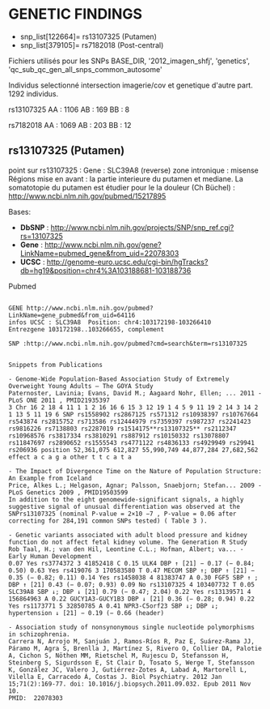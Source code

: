 GENETIC FINDINGS
================

- snp_list[122664]= rs13107325 (Putamen)
- snp_list[379105]= rs7182018 (Post-central)

Fichiers utilisés pour les SNPs
BASE_DIR,
    '2012_imagen_shfj',
    'genetics',
    'qc_sub_qc_gen_all_snps_common_autosome'

Individus selectionné intersection imagerie/cov et genetique d'autre part. 1292 individus.

rs13107325
AA :  1106 
AB : 169 
BB :  8 

rs7182018
AA : 1069 
AB : 203 
BB : 12 


rs13107325 (Putamen)
--------------------

point sur rs13107325 : Gene : SLC39A8 (reverse) zone intronique : misense
Régions mise en avant : la partie interieure du putamen et mediane. La somatotopie du putamen est étudier pour le la douleur (Ch Büchel) : http://www.ncbi.nlm.nih.gov/pubmed/15217895


Bases:

- **DbSNP** : http://www.ncbi.nlm.nih.gov/projects/SNP/snp_ref.cgi?rs=13107325
- **Gene** : http://www.ncbi.nlm.nih.gov/gene?LinkName=pubmed_gene&from_uid=22078303
- **UCSC** : http://genome-euro.ucsc.edu/cgi-bin/hgTracks?db=hg19&position=chr4%3A103188681-103188736


Pubmed
~~~~~~

GENE http://www.ncbi.nlm.nih.gov/pubmed?LinkName=gene_pubmed&from_uid=64116
infos UCSC : SLC39A8  Position: chr4:103172198-103266410
Entrezgene 103172198..103266655, complement

SNP :http://www.ncbi.nlm.nih.gov/pubmed?cmd=search&term=rs13107325


Snippets from Publications

- Genome-Wide Population-Based Association Study of Extremely Overweight Young Adults – The GOYA Study
Paternoster, Lavinia; Evans, David M.; Aagaard Nohr, Ellen; ... 2011 - PLoS ONE 2011 , PMID21935397 
3 Chr 16 2 18 4 11 1 1 2 16 16 6 15 3 12 19 1 4 5 9 11 19 2 14 3 14 2 1 13 5 11 19 6 SNP rs1558902 rs2867125 rs571312 rs10938397 rs10767664 rs543874 rs2815752 rs713586 rs12444979 rs7359397 rs987237 rs2241423 rs9816226 rs7138803 rs2287019 rs1514175**rs13107325** rs2112347 rs10968576 rs3817334 rs3810291 rs887912 rs10150332 rs13078807 rs11847697 rs2890652 rs1555543 rs4771122 rs4836133 rs4929949 rs29941 rs206936 position 52,361,075 612,827 55,990,749 44,877,284 27,682,562 effect a c a g a other t t c a t a  

- The Impact of Divergence Time on the Nature of Population Structure: An Example from Iceland
Price, Alkes L.; Helgason, Agnar; Palsson, Snaebjorn; Stefan... 2009 - PLoS Genetics 2009 , PMID19503599 
In addition to the eight genomewide-significant signals, a highly suggestive signal of unusual differentiation was observed at the SNPrs13107325 (nominal P-value = 2×10 −7 , P-value = 0.06 after correcting for 284,191 common SNPs tested) ( Table 3 ). 

- Genetic variants associated with adult blood pressure and kidney function do not affect fetal kidney volume. The Generation R Study
Rob Taal, H.; van den Hil, Leontine C.L.; Hofman, Albert; va... - Early Human Development 
0.07 Yes rs3774372 3 41852418 C 0.15 ULK4 DBP ↑ [21] − 0.17 (− 0.84; 0.50) 0.63 Yes rs419076 3 170583580 T 0.47 MECOM SBP ↑; DBP ↑ [21] − 0.35 (− 0.82; 0.11) 0.14 Yes rs1458038 4 81383747 A 0.30 FGF5 SBP ↑ ; DBP ↑ [21] 0.43 (− 0.07; 0.93) 0.09 No rs13107325 4 103407732 T 0.05 SLC39A8 SBP ↓; DBP ↓ [21] 0.79 (− 0.47; 2.04) 0.22 Yes rs13139571 4 156864963 A 0.22 GUCY1A3-GUCY1B3 DBP ↓ [21] 0.36 (− 0.28; 0.94) 0.22 Yes rs1173771 5 32850785 A 0.41 NPR3-C5orf23 SBP ↓; DBP ↓; hypertension ↓ [21] − 0.19 (− 0.66 (header)

- Association study of nonsynonymous single nucleotide polymorphisms in schizophrenia.
Carrera N, Arrojo M, Sanjuán J, Ramos-Ríos R, Paz E, Suárez-Rama JJ, Páramo M, Agra S, Brenlla J, Martínez S, Rivero O, Collier DA, Palotie A, Cichon S, Nöthen MM, Rietschel M, Rujescu D, Stefansson H, Steinberg S, Sigurdsson E, St Clair D, Tosato S, Werge T, Stefansson K, González JC, Valero J, Gutiérrez-Zotes A, Labad A, Martorell L, Vilella E, Carracedo Á, Costas J. Biol Psychiatry. 2012 Jan 15;71(2):169-77. doi: 10.1016/j.biopsych.2011.09.032. Epub 2011 Nov 10.
PMID:  22078303 

